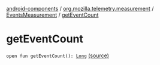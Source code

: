 [android-components](../../index.md) / [org.mozilla.telemetry.measurement](../index.md) / [EventsMeasurement](index.md) / [getEventCount](./get-event-count.md)

# getEventCount

`open fun getEventCount(): `[`Long`](https://kotlinlang.org/api/latest/jvm/stdlib/kotlin/-long/index.html) [(source)](https://github.com/mozilla-mobile/android-components/blob/master/components/service/telemetry/src/main/java/org/mozilla/telemetry/measurement/EventsMeasurement.java#L153)